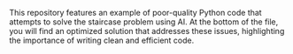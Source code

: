 This repository features an example of poor-quality Python code that attempts to solve the staircase problem using AI. At the bottom of the file, you will find an optimized solution that addresses these issues, highlighting the importance of writing clean and efficient code.
